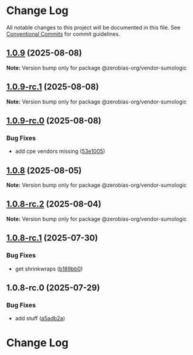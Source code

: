 # Change Log

All notable changes to this project will be documented in this file.
See [Conventional Commits](https://conventionalcommits.org) for commit guidelines.

## [1.0.9](https://github.com/zerobias-org/vendor/compare/@zerobias-org/vendor-sumologic@1.0.9-rc.1...@zerobias-org/vendor-sumologic@1.0.9) (2025-08-08)

**Note:** Version bump only for package @zerobias-org/vendor-sumologic





## [1.0.9-rc.1](https://github.com/zerobias-org/vendor/compare/@zerobias-org/vendor-sumologic@1.0.9-rc.0...@zerobias-org/vendor-sumologic@1.0.9-rc.1) (2025-08-08)

**Note:** Version bump only for package @zerobias-org/vendor-sumologic





## [1.0.9-rc.0](https://github.com/zerobias-org/vendor/compare/@zerobias-org/vendor-sumologic@1.0.8...@zerobias-org/vendor-sumologic@1.0.9-rc.0) (2025-08-08)


### Bug Fixes

* add cpe vendors missing ([53e1005](https://github.com/zerobias-org/vendor/commit/53e100520e848be73b2cba8a0ef4f184844b8abb))





## [1.0.8](https://github.com/zerobias-org/vendor/compare/@zerobias-org/vendor-sumologic@1.0.8-rc.2...@zerobias-org/vendor-sumologic@1.0.8) (2025-08-05)

**Note:** Version bump only for package @zerobias-org/vendor-sumologic





## [1.0.8-rc.2](https://github.com/zerobias-org/vendor/compare/@zerobias-org/vendor-sumologic@1.0.8-rc.1...@zerobias-org/vendor-sumologic@1.0.8-rc.2) (2025-08-04)

**Note:** Version bump only for package @zerobias-org/vendor-sumologic





## [1.0.8-rc.1](https://github.com/zerobias-org/vendor/compare/@zerobias-org/vendor-sumologic@1.0.8-rc.0...@zerobias-org/vendor-sumologic@1.0.8-rc.1) (2025-07-30)


### Bug Fixes

* get shrinkwraps ([b189bb0](https://github.com/zerobias-org/vendor/commit/b189bb0cf53ad66427530ccc0eab7824527942d3))





## 1.0.8-rc.0 (2025-07-29)


### Bug Fixes

* add stuff ([a5adb2a](https://github.com/zerobias-org/vendor/commit/a5adb2aecd0670c42e9077affecb6a047bf30fc6))





# Change Log
